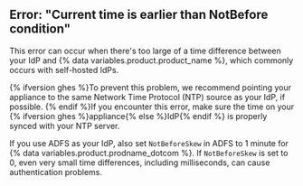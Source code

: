## Error: "Current time is earlier than NotBefore condition"

This error can occur when there's too large of a time difference between your IdP and {% data variables.product.product_name %}, which commonly occurs with self-hosted IdPs.

{% ifversion ghes %}To prevent this problem, we recommend pointing your appliance to the same Network Time Protocol (NTP) source as your IdP, if possible. {% endif %}If you encounter this error, make sure the time on your {% ifversion ghes %}appliance{% else %}IdP{% endif %} is properly synced with your NTP server.

If you use ADFS as your IdP, also set `NotBeforeSkew` in ADFS to 1 minute for {% data variables.product.prodname_dotcom %}. If `NotBeforeSkew` is set to 0, even very small time differences, including milliseconds, can cause authentication problems.
